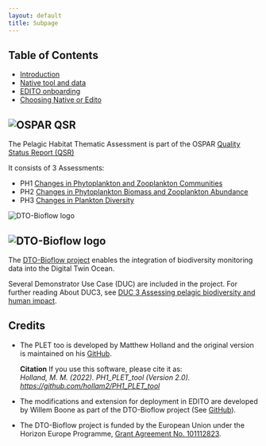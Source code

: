```yaml
---
layout: default
title: Subpage
---
```


## Table of Contents
- [Introduction](index.md)
- [Native tool and data](plet.md)
- [EDITO onboarding](edito.md)
- [Choosing Native or Edito](flowchart.md)

## ![OSPAR QSR](https://oap-cloudfront.ospar.org/media/filer_public_thumbnails/filer_public/57/cb/57cb4097-b1de-4071-ad72-0af0814a1959/qrs_tall_logo_full_colour05x.png__140x140_subsampling-2_upscale.png) 

The Pelagic Habitat Thematic Assessment is part of the OSPAR [Quality Status Report (QSR)](https://oap.ospar.org/en/ospar-assessments/quality-status-reports/qsr-2023/thematic-assessments/pelagic-habitats/)

It consists of 3 Assessments:
- PH1 [Changes in Phytoplankton and Zooplankton Communities](https://oap.ospar.org/en/ospar-assessments/quality-status-reports/qsr-2023/indicator-assessments/changes-plankton-communities/)
- PH2 [Changes in Phytoplankton Biomass and Zooplankton Abundance](https://oap.ospar.org/en/ospar-assessments/quality-status-reports/qsr-2023/indicator-assessments/changes-plankton-biomass-abundance/)
- PH3 [Changes in Plankton Diversity](https://oap.ospar.org/en/ospar-assessments/quality-status-reports/qsr-2023/indicator-assessments/changes-plankton-communities/)

![DTO-Bioflow logo](https://oap-cloudfront.ospar.org/media/filer_public/50/53/50533a33-5dbc-4ba7-8612-c5c256ae1f96/q4_copepod_credit_shutterstock.jpg)


## ![DTO-Bioflow logo](https://dto-bioflow.eu/themes/custom/skeleton/logo.svg)
The [DTO-Bioflow project](https://dto-bioflow.eu/) enables the integration of biodiversity monitoring data into the Digital Twin Ocean. 

Several Demonstrator Use Case (DUC) are included in the project. 
For further reading About DUC3, see [DUC 3 Assessing pelagic biodiversity and human impact](https://dto-bioflow.eu/use-cases/duc-3-assessing-pelagic-biodiversity-and-human-impact).


## Credits
- The PLET too is developed by Matthew Holland and the original version is maintained on his [GitHub](https://github.com/hollam2/PH1_PLET_tool).

	**Citation**
	If you use this software, please cite it as:<br>
	*Holland, M. M. (2022). *PH1_PLET_tool* (Version 2.0). https://github.com/hollam2/PH1_PLET_tool*

- The modifications and extension for deployment in EDITO are developed by Willem Boone as part of the DTO-Bioflow project (See [GitHub](https://github.com/willem0boone/EDITO_PH1)).

- The DTO-Bioflow project is funded by the European Union under the Horizon Europe Programme, [Grant Agreement No. 101112823](https://cordis.europa.eu/project/id/101112823/results).